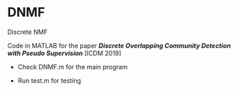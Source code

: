 # DNMF

Discrete NMF

Code in MATLAB for the paper ***Discrete Overlapping Community Detection with Pseudo Supervision*** [ICDM 2019]

+ Check DNMF.m for the main program

+ Run test.m for testing
